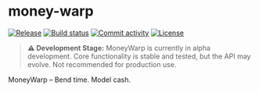 # money-warp

[![Release](https://img.shields.io/github/v/release/tomas_correa/money-warp)](https://img.shields.io/github/v/release/tomas_correa/money-warp)
[![Build status](https://img.shields.io/github/actions/workflow/status/tomas_correa/money-warp/main.yml?branch=main)](https://github.com/tomas_correa/money-warp/actions/workflows/main.yml?query=branch%3Amain)
[![Commit activity](https://img.shields.io/github/commit-activity/m/tomas_correa/money-warp)](https://img.shields.io/github/commit-activity/m/tomas_correa/money-warp)
[![License](https://img.shields.io/github/license/tomas_correa/money-warp)](https://img.shields.io/github/license/tomas_correa/money-warp)

> **⚠️ Development Stage:** MoneyWarp is currently in alpha development. Core functionality is stable and tested, but the API may evolve. Not recommended for production use.

MoneyWarp – Bend time. Model cash.